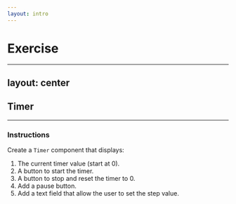 ```yaml
---
layout: intro
---
```


# Exercise

<Toc maxDepth="1"/>

---
layout: center
---

## Timer

<Toc maxDepth="2" mode="onlySiblings"/>

---

### Instructions

Create a `Timer` component that displays:

1. The current timer value (start at 0).
2. A button to start the timer.
3. A button to stop and reset the timer to 0.
4. Add a pause button.
5. Add a text field that allow the user to set the step value.

<!--
The timer solution can be found in `exercise branch`
-->
